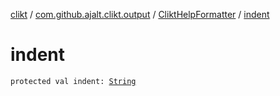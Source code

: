[clikt](../../index.md) / [com.github.ajalt.clikt.output](../index.md) / [CliktHelpFormatter](index.md) / [indent](./indent.md)

# indent

`protected val indent: `[`String`](https://kotlinlang.org/api/latest/jvm/stdlib/kotlin/-string/index.html)